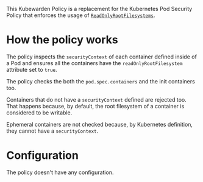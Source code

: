 This Kubewarden Policy is a replacement for the Kubernetes Pod Security Policy
that enforces the usage of [`ReadOnlyRootFilesystems`](https://kubernetes.io/docs/concepts/policy/pod-security-policy/#volumes-and-file-systems).

# How the policy works

The policy inspects the `securityContext` of each container defined inside of
a Pod and ensures all the containers have the `readOnlyRootFilesystem` attribute
set to `true`.

The policy checks the both the `pod.spec.containers` and the init containers
too.

Containers that do not have a `securityContext` defined are rejected too.
That happens because, by default, the root filesystem of a container is
considered to be writable.

Ephemeral containers are not checked because, by Kubernetes definition, they
cannot have a `securityContext`.

# Configuration

The policy doesn't have any configuration.
